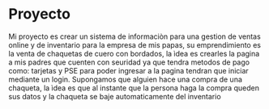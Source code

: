 # Proyecto


Mi proyecto es crear un sistema de informaciòn para una gestion de ventas online y de inventario para la empresa de mis papas, su emprendimiento es la venta de chaquetas de cuero con bordados, la ìdea es crearles la pagina a mis padres que cuenten con seuridad ya que tendra metodos de pago como:
tarjetas y PSE
para poder ingresar a la pagina tendran que iniciar mediante un login.
Supongamos que alguien hace una compra de una chaqueta, la ìdea es que al instante que la persona haga la compra queden sus datos y la chaqueta se baje automaticamente del inventario
